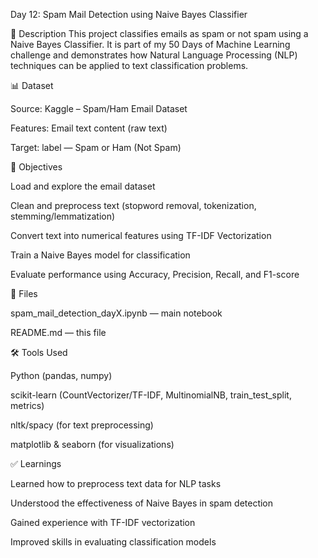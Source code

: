 Day 12: Spam Mail Detection using Naive Bayes Classifier

🧾 Description
This project classifies emails as spam or not spam using a Naive Bayes Classifier.
It is part of my 50 Days of Machine Learning challenge and demonstrates how Natural Language Processing (NLP) techniques can be applied to text classification problems.

📊 Dataset

Source: Kaggle – Spam/Ham Email Dataset

Features: Email text content (raw text)

Target: label — Spam or Ham (Not Spam)

🎯 Objectives

Load and explore the email dataset

Clean and preprocess text (stopword removal, tokenization, stemming/lemmatization)

Convert text into numerical features using TF-IDF Vectorization

Train a Naive Bayes model for classification

Evaluate performance using Accuracy, Precision, Recall, and F1-score

📂 Files

spam_mail_detection_dayX.ipynb — main notebook

README.md — this file

🛠️ Tools Used

Python (pandas, numpy)

scikit-learn (CountVectorizer/TF-IDF, MultinomialNB, train_test_split, metrics)

nltk/spacy (for text preprocessing)

matplotlib & seaborn (for visualizations)

✅ Learnings

Learned how to preprocess text data for NLP tasks

Understood the effectiveness of Naive Bayes in spam detection

Gained experience with TF-IDF vectorization

Improved skills in evaluating classification models